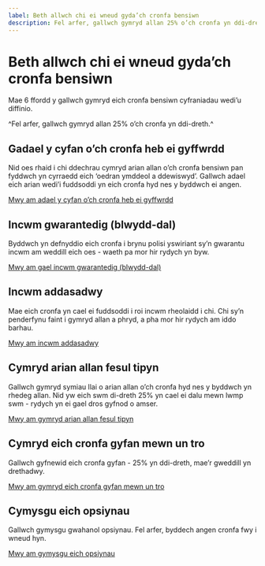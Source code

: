 ```yaml
---
label: Beth allwch chi ei wneud gyda’ch cronfa bensiwn
description: Fel arfer, gallwch gymryd allan 25% o’ch cronfa yn ddi-dreth ac yna dewis o ystod o opsiynau.
---
```

# Beth allwch chi ei wneud gyda’ch cronfa bensiwn

Mae 6 ffordd y gallwch gymryd eich cronfa bensiwn cyfraniadau wedi’u diffinio.

^Fel arfer, gallwch gymryd allan 25% o’ch cronfa yn ddi-dreth.^

<div class="options-overview">
  <div class="options-overview__item">
    <div class="circle circle--s circle--leave-pot-untouched"></div>
    <h2>Gadael y cyfan o’ch cronfa heb ei gyffwrdd</h2>
    <p>Nid oes rhaid i chi ddechrau cymryd arian allan o’ch cronfa bensiwn pan fyddwch yn cyrraedd eich ‘oedran ymddeol a ddewiswyd’. Gallwch adael eich arian wedi’i fuddsoddi yn eich cronfa hyd nes y byddwch ei angen.</p>
    <p><a class="t-option" href="/cy/leave-pot-untouched">Mwy am adael y cyfan o’ch cronfa heb ei gyffwrdd</a></p>
  </div>
  <div class="options-overview__item">
    <div class="circle circle--s circle--guaranteed-income"></div>
    <h2>Incwm gwarantedig (blwydd-dal)</h2>
    <p>Byddwch yn defnyddio eich cronfa i brynu polisi yswiriant sy’n gwarantu incwm am weddill eich oes - waeth pa mor hir rydych yn byw.</p>
    <p><a class="t-option" href="/cy/guaranteed-income">Mwy am gael incwm gwarantedig (blwydd-dal)</a></p>
  </div>
  <div class="options-overview__item">
    <div class="circle circle--s circle--adjustable-income"></div>
    <h2>Incwm addasadwy</h2>
    <p>Mae eich cronfa yn cael ei fuddsoddi i roi incwm rheolaidd i chi. Chi sy’n penderfynu faint i gymryd allan a phryd, a pha mor hir rydych am iddo barhau.</p>
    <p><a class="t-option" href="/cy/adjustable-income">Mwy am incwm addasadwy</a></p>
  </div>
  <div class="options-overview__item">
    <div class="circle circle--s circle--take-cash-in-chunks"></div>
    <h2>Cymryd arian allan fesul tipyn</h2>
    <p>Gallwch gymryd symiau llai o arian allan o’ch cronfa hyd nes y byddwch yn rhedeg allan. Nid yw eich swm di-dreth 25% yn cael ei dalu mewn lwmp swm - rydych yn ei gael dros gyfnod o amser.</p>
    <p><a class="t-option" href="/cy/take-cash-in-chunks">Mwy am gymryd arian allan fesul tipyn</a></p>
  </div>
  <div class="options-overview__item">
    <div class="circle circle--s circle--take-whole-pot"></div>
    <h2>Cymryd eich cronfa gyfan mewn un tro</h2>
    <p>Gallwch gyfnewid eich cronfa gyfan - 25% yn ddi-dreth, mae’r gweddill yn drethadwy.</p>
    <p><a class="t-option" href="/cy/take-whole-pot">Mwy am gymryd eich cronfa gyfan mewn un tro</a></p>
  </div>
  <div class="options-overview__item">
    <div class="circle circle--s circle--mix-options"></div>
    <h2>Cymysgu eich opsiynau</h2>
    <p>Gallwch gymysgu gwahanol opsiynau. Fel arfer, byddech angen cronfa fwy i wneud hyn.</p>
    <p><a class="t-option" href="/cy/mix-options">Mwy am gymysgu eich opsiynau</a></p>
  </div>
</div>
